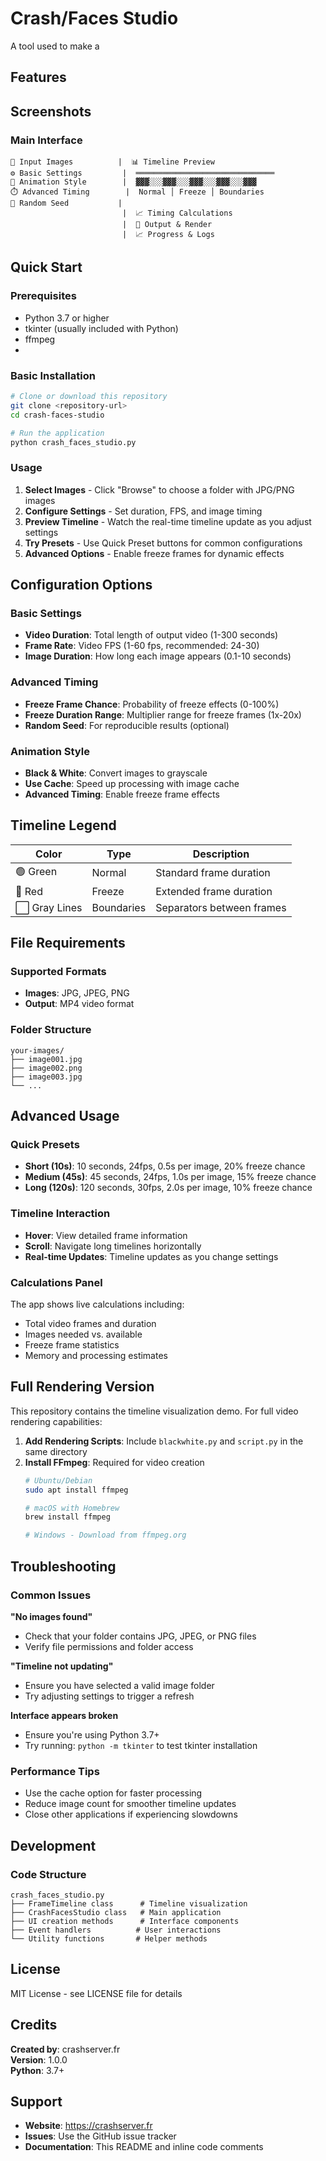# Crash/Faces Studio

A tool used to make a

## Features

## Screenshots

### Main Interface
```
📁 Input Images          |  📊 Timeline Preview
⚙️ Basic Settings         |  ═══════════════════════════════
🎨 Animation Style        |  ▓▓▓░░░▓▓▓░░░▓▓▓░░░▓▓▓░░░▓▓▓
⏱️ Advanced Timing        |  Normal │ Freeze │ Boundaries
🎲 Random Seed           |  
                         |  📈 Timing Calculations
                         |  💾 Output & Render
                         |  📈 Progress & Logs
```

## Quick Start

### Prerequisites
- Python 3.7 or higher
- tkinter (usually included with Python)
- ffmpeg 
- 
### Basic Installation
```bash
# Clone or download this repository
git clone <repository-url>
cd crash-faces-studio

# Run the application
python crash_faces_studio.py
```

### Usage
1. **Select Images** - Click "Browse" to choose a folder with JPG/PNG images
2. **Configure Settings** - Set duration, FPS, and image timing
3. **Preview Timeline** - Watch the real-time timeline update as you adjust settings
4. **Try Presets** - Use Quick Preset buttons for common configurations
5. **Advanced Options** - Enable freeze frames for dynamic effects

## Configuration Options

### Basic Settings
- **Video Duration**: Total length of output video (1-300 seconds)
- **Frame Rate**: Video FPS (1-60 fps, recommended: 24-30)
- **Image Duration**: How long each image appears (0.1-10 seconds)

### Advanced Timing
- **Freeze Frame Chance**: Probability of freeze effects (0-100%)
- **Freeze Duration Range**: Multiplier range for freeze frames (1x-20x)
- **Random Seed**: For reproducible results (optional)

### Animation Style
- **Black & White**: Convert images to grayscale
- **Use Cache**: Speed up processing with image cache
- **Advanced Timing**: Enable freeze frame effects

## Timeline Legend

| Color | Type | Description |
|-------|------|-------------|
| 🟢 Green | Normal | Standard frame duration |
| 🔴 Red | Freeze | Extended frame duration |
| ⬜ Gray Lines | Boundaries | Separators between frames |

## File Requirements

### Supported Formats
- **Images**: JPG, JPEG, PNG
- **Output**: MP4 video format

### Folder Structure
```
your-images/
├── image001.jpg
├── image002.png
├── image003.jpg
└── ...
```

## Advanced Usage

### Quick Presets
- **Short (10s)**: 10 seconds, 24fps, 0.5s per image, 20% freeze chance
- **Medium (45s)**: 45 seconds, 24fps, 1.0s per image, 15% freeze chance  
- **Long (120s)**: 120 seconds, 30fps, 2.0s per image, 10% freeze chance

### Timeline Interaction
- **Hover**: View detailed frame information
- **Scroll**: Navigate long timelines horizontally
- **Real-time Updates**: Timeline updates as you change settings

### Calculations Panel
The app shows live calculations including:
- Total video frames and duration
- Images needed vs. available
- Freeze frame statistics
- Memory and processing estimates

## Full Rendering Version

This repository contains the timeline visualization demo. For full video rendering capabilities:

1. **Add Rendering Scripts**: Include `blackwhite.py` and `script.py` in the same directory
2. **Install FFmpeg**: Required for video creation
   ```bash
   # Ubuntu/Debian
   sudo apt install ffmpeg
   
   # macOS with Homebrew
   brew install ffmpeg
   
   # Windows - Download from ffmpeg.org
   ```

## Troubleshooting

### Common Issues

**"No images found"**
- Check that your folder contains JPG, JPEG, or PNG files
- Verify file permissions and folder access

**"Timeline not updating"**
- Ensure you have selected a valid image folder
- Try adjusting settings to trigger a refresh

**Interface appears broken**
- Ensure you're using Python 3.7+
- Try running: `python -m tkinter` to test tkinter installation

### Performance Tips
- Use the cache option for faster processing
- Reduce image count for smoother timeline updates
- Close other applications if experiencing slowdowns

## Development

### Code Structure
```
crash_faces_studio.py
├── FrameTimeline class      # Timeline visualization
├── CrashFacesStudio class   # Main application
├── UI creation methods      # Interface components
├── Event handlers          # User interactions
└── Utility functions       # Helper methods
```

## License

MIT License - see LICENSE file for details

## Credits

**Created by**: crashserver.fr  
**Version**: 1.0.0  
**Python**: 3.7+  

## Support

- **Website**: https://crashserver.fr
- **Issues**: Use the GitHub issue tracker
- **Documentation**: This README and inline code comments

